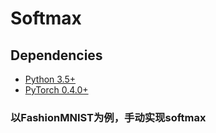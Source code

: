# Softmax

## Dependencies
* [Python 3.5+](https://www.continuum.io/downloads)
* [PyTorch 0.4.0+](http://pytorch.org/)

### 以FashionMNIST为例，手动实现softmax
